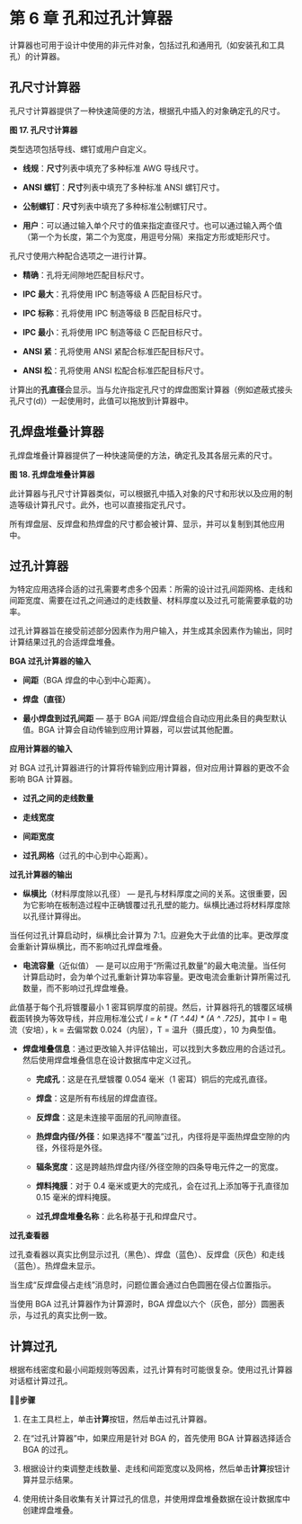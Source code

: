 # 第 6 章 孔和过孔计算器

计算器也可用于设计中使用的非元件对象，包括过孔和通用孔（如安装孔和工具孔）的计算器。

## 孔尺寸计算器

孔尺寸计算器提供了一种快速简便的方法，根据孔中插入的对象确定孔的尺寸。

**图 17. 孔尺寸计算器**

类型选项包括导线、螺钉或用户自定义。

- **线规**：**尺寸**列表中填充了多种标准 AWG 导线尺寸。

- **ANSI 螺钉**：**尺寸**列表中填充了多种标准 ANSI 螺钉尺寸。

- **公制螺钉**：**尺寸**列表中填充了多种标准公制螺钉尺寸。

- **用户**：可以通过输入单个尺寸的值来指定直径尺寸。也可以通过输入两个值（第一个为长度，第二个为宽度，用逗号分隔）来指定方形或矩形尺寸。

孔尺寸使用六种配合选项之一进行计算。

- **精确**：孔将无间隙地匹配目标尺寸。

- **IPC 最大**：孔将使用 IPC 制造等级 A 匹配目标尺寸。

- **IPC 标称**：孔将使用 IPC 制造等级 B 匹配目标尺寸。

- **IPC 最小**：孔将使用 IPC 制造等级 C 匹配目标尺寸。

- **ANSI 紧**：孔将使用 ANSI 紧配合标准匹配目标尺寸。

- **ANSI 松**：孔将使用 ANSI 松配合标准匹配目标尺寸。

计算出的**孔直径**会显示。当与允许指定孔尺寸的焊盘图案计算器（例如遮蔽式接头孔尺寸(d)）一起使用时，此值可以拖放到计算器中。

## 孔焊盘堆叠计算器

孔焊盘堆叠计算器提供了一种快速简便的方法，确定孔及其各层元素的尺寸。

**图 18. 孔焊盘堆叠计算器**

此计算器与孔尺寸计算器类似，可以根据孔中插入对象的尺寸和形状以及应用的制造等级计算孔尺寸。此外，也可以直接指定孔尺寸。

所有焊盘层、反焊盘和热焊盘的尺寸都会被计算、显示，并可以复制到其他应用中。

## 过孔计算器

为特定应用选择合适的过孔需要考虑多个因素：所需的设计过孔间距网格、走线和间距宽度、需要在过孔之间通过的走线数量、材料厚度以及过孔可能需要承载的功率。

过孔计算器旨在接受前述部分因素作为用户输入，并生成其余因素作为输出，同时计算结果过孔的合适焊盘堆叠。

**BGA 过孔计算器的输入**

- **间距**（BGA 焊盘的中心到中心距离）。

- **焊盘（直径）**

- **最小焊盘到过孔间距** — 基于 BGA 间距/焊盘组合自动应用此条目的典型默认值。BGA 计算会自动传输到应用计算器，可以尝试其他配置。

**应用计算器的输入**

对 BGA 过孔计算器进行的计算将传输到应用计算器，但对应用计算器的更改不会影响 BGA 计算器。

- **过孔之间的走线数量**

- **走线宽度**

- **间距宽度**

- **过孔网格**（过孔的中心到中心距离）。

**过孔计算器的输出**

- **纵横比**（材料厚度除以孔径） — 是孔与材料厚度之间的关系。这很重要，因为它影响在板制造过程中正确镀覆过孔孔壁的能力。纵横比通过将材料厚度除以孔径计算得出。

当任何过孔计算启动时，纵横比会计算为 7:1。应避免大于此值的比率。更改厚度会重新计算纵横比，而不影响过孔焊盘堆叠。

- **电流容量**（近似值） — 是可以应用于“所需过孔数量”的最大电流量。当任何计算启动时，会为单个过孔重新计算功率容量。更改电流会重新计算所需过孔数量，而不影响过孔焊盘堆叠。

此值基于每个孔将镀覆最小 1 密耳铜厚度的前提。然后，计算器将孔的镀覆区域横截面转换为等效导线，并应用标准公式 *I = k \* (T ^.44) \* (A ^ .725)*，其中 I = 电流（安培），k = 去偏常数 0.024（内层），T = 温升（摄氏度），10 为典型值。

- **焊盘堆叠信息**：通过更改输入并评估输出，可以找到大多数应用的合适过孔。然后使用焊盘堆叠信息在设计数据库中定义过孔。

  - **完成孔**：这是在孔壁镀覆 0.054 毫米（1 密耳）铜后的完成孔直径。

  - **焊盘**：这是所有布线层的焊盘直径。

  - **反焊盘**：这是未连接平面层的孔间隙直径。

  - **热焊盘内径/外径**：如果选择不“覆盖”过孔，内径将是平面热焊盘空隙的内径，外径将是外径。

  - **辐条宽度**：这是跨越热焊盘内径/外径空隙的四条导电元件之一的宽度。

  - **焊料掩膜**：对于 0.4 毫米或更大的完成孔，会在过孔上添加等于孔直径加 0.15 毫米的焊料掩膜。

  - **过孔焊盘堆叠名称**：此名称基于孔和焊盘尺寸。

**过孔查看器**

过孔查看器以真实比例显示过孔（黑色）、焊盘（蓝色）、反焊盘（灰色）和走线（蓝色）。热焊盘未显示。

当生成“反焊盘侵占走线”消息时，问题位置会通过白色圆圈在侵占位置指示。

当使用 BGA 过孔计算器作为计算源时，BGA 焊盘以六个（灰色，部分）圆圈表示，与过孔的真实比例一致。

## 计算过孔

根据布线密度和最小间距规则等因素，过孔计算有时可能很复杂。使用过孔计算器对话框计算过孔。

🏃‍♂️‍**步骤**

1. 在主工具栏上，单击**计算**按钮，然后单击过孔计算器。

2. 在“过孔计算器”中，如果应用是针对 BGA 的，首先使用 BGA 计算器选择适合 BGA 的过孔。

3. 根据设计约束调整走线数量、走线和间距宽度以及网格，然后单击**计算**按钮计算并显示结果。

4. 使用统计条目收集有关计算过孔的信息，并使用焊盘堆叠数据在设计数据库中创建焊盘堆叠。